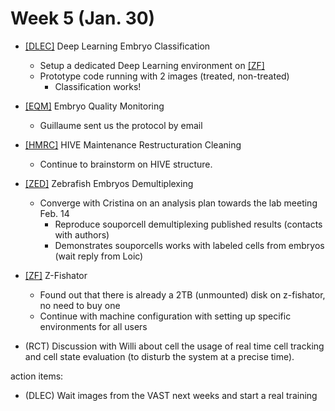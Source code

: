 # Week 5 (Jan. 30)
* [[DLEC]](DLEC_project) Deep Learning Embryo Classification
  * Setup a dedicated Deep Learning environment on [[ZF]](ZF_project)
  * Prototype code running with 2 images (treated, non-treated)
    * Classification works!
* [[EQM]](EQM_project) Embryo Quality Monitoring 
   * Guillaume sent us the protocol by email
* [[HMRC]](HMRC_project) HIVE Maintenance Restructuration Cleaning
  * Continue to brainstorm on HIVE structure.
* [[ZED]](ZED_project) Zebrafish Embryos Demultiplexing 
  * Converge with Cristina on an analysis plan towards the lab meeting Feb. 14
    * Reproduce souporcell demultiplexing published results (contacts with authors)
    * Demonstrates souporcells works with labeled cells from embryos (wait reply from Loic)
* [[ZF]](ZF_project) Z-Fishator
   * Found out that there is already a 2TB (unmounted) disk on z-fishator, no need to buy one
   * Continue with machine configuration with setting up specific environments for all users

* (RCT) Discussion with Willi about cell the usage of real time cell tracking and cell state evaluation (to disturb the system at a precise time).




action items:

* (DLEC) Wait images from the VAST next weeks and start a real training

